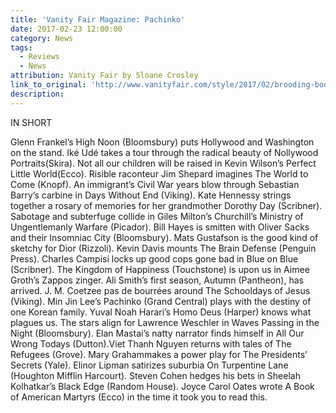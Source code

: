 ```yaml
---
title: 'Vanity Fair Magazine: Pachinko'
date: 2017-02-23 12:00:00
category: News
tags:
  - Reviews
  - News
attribution: Vanity Fair by Sloane Crosley
link_to_original: 'http://www.vanityfair.com/style/2017/02/brooding-books-to-read-during-the-dark-days-of-winter'
description:
---
```



IN SHORT

Glenn Frankel’s High Noon (Bloomsbury) puts Hollywood and Washington on the stand. Ik&eacute; Ud&eacute; takes a tour through the radical beauty of Nollywood Portraits(Skira). Not all our children will be raised in Kevin Wilson’s Perfect Little World(Ecco). Risible raconteur Jim Shepard imagines The World to Come (Knopf). An immigrant’s Civil War years blow through Sebastian Barry’s carbine in Days Without End (Viking). Kate Hennessy strings together a rosary of memories for her grandmother Dorothy Day (Scribner). Sabotage and subterfuge collide in Giles Milton’s Churchill’s Ministry of Ungentlemanly Warfare (Picador). Bill Hayes is smitten with Oliver Sacks and their Insomniac City (Bloomsbury). Mats Gustafson is the good kind of sketchy for Dior (Rizzoli). Kevin Davis mounts The Brain Defense (Penguin Press). Charles Campisi locks up good cops gone bad in Blue on Blue (Scribner). The Kingdom of Happiness (Touchstone) is upon us in Aimee Groth’s Zappos zinger. Ali Smith’s first season, Autumn (Pantheon), has arrived. J. M. Coetzee pas de bourr&eacute;es around The Schooldays of Jesus (Viking). Min Jin Lee’s Pachinko (Grand Central) plays with the destiny of one Korean family. Yuval Noah Harari’s Homo Deus (Harper) knows what plagues us. The stars align for Lawrence Weschler in Waves Passing in the Night (Bloomsbury). Elan Mastai’s natty narrator finds himself in All Our Wrong Todays (Dutton).Viet Thanh Nguyen returns with tales of The Refugees (Grove). Mary Grahammakes a power play for The Presidents’ Secrets (Yale). Elinor Lipman satirizes suburbia On Turpentine Lane (Houghton Mifflin Harcourt). Steven Cohen hedges his bets in Sheelah Kolhatkar’s Black Edge (Random House). Joyce Carol Oates wrote A Book of American Martyrs (Ecco) in the time it took you to read this.